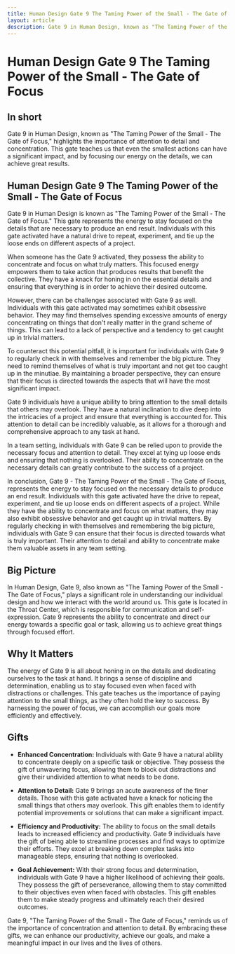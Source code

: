 ```yaml
---
title: Human Design Gate 9 The Taming Power of the Small - The Gate of Focus
layout: article
description: Gate 9 in Human Design, known as "The Taming Power of the Small - The Gate of Focus," highlights the importance of attention to detail and concentration. This gate teaches us that even the smallest actions can have a significant impact, and by focusing our energy on the details, we can achieve great results.
---
```

# Human Design Gate 9 The Taming Power of the Small - The Gate of Focus
## In short
 Gate 9 in Human Design, known as "The Taming Power of the Small - The Gate of Focus," highlights the importance of attention to detail and concentration. This gate teaches us that even the smallest actions can have a significant impact, and by focusing our energy on the details, we can achieve great results.

## Human Design Gate 9 The Taming Power of the Small - The Gate of Focus
Gate 9 in Human Design is known as "The Taming Power of the Small - The Gate of Focus." This gate represents the energy to stay focused on the details that are necessary to produce an end result. Individuals with this gate activated have a natural drive to repeat, experiment, and tie up the loose ends on different aspects of a project.

When someone has the Gate 9 activated, they possess the ability to concentrate and focus on what truly matters. This focused energy empowers them to take action that produces results that benefit the collective. They have a knack for honing in on the essential details and ensuring that everything is in order to achieve their desired outcome.

However, there can be challenges associated with Gate 9 as well. Individuals with this gate activated may sometimes exhibit obsessive behavior. They may find themselves spending excessive amounts of energy concentrating on things that don't really matter in the grand scheme of things. This can lead to a lack of perspective and a tendency to get caught up in trivial matters.

To counteract this potential pitfall, it is important for individuals with Gate 9 to regularly check in with themselves and remember the big picture. They need to remind themselves of what is truly important and not get too caught up in the minutiae. By maintaining a broader perspective, they can ensure that their focus is directed towards the aspects that will have the most significant impact.

Gate 9 individuals have a unique ability to bring attention to the small details that others may overlook. They have a natural inclination to dive deep into the intricacies of a project and ensure that everything is accounted for. This attention to detail can be incredibly valuable, as it allows for a thorough and comprehensive approach to any task at hand.

In a team setting, individuals with Gate 9 can be relied upon to provide the necessary focus and attention to detail. They excel at tying up loose ends and ensuring that nothing is overlooked. Their ability to concentrate on the necessary details can greatly contribute to the success of a project.

In conclusion, Gate 9 - The Taming Power of the Small - The Gate of Focus, represents the energy to stay focused on the necessary details to produce an end result. Individuals with this gate activated have the drive to repeat, experiment, and tie up loose ends on different aspects of a project. While they have the ability to concentrate and focus on what matters, they may also exhibit obsessive behavior and get caught up in trivial matters. By regularly checking in with themselves and remembering the big picture, individuals with Gate 9 can ensure that their focus is directed towards what is truly important. Their attention to detail and ability to concentrate make them valuable assets in any team setting.
## Big Picture

In Human Design, Gate 9, also known as "The Taming Power of the Small - The Gate of Focus," plays a significant role in understanding our individual design and how we interact with the world around us. This gate is located in the Throat Center, which is responsible for communication and self-expression. Gate 9 represents the ability to concentrate and direct our energy towards a specific goal or task, allowing us to achieve great things through focused effort.

## Why It Matters

The energy of Gate 9 is all about honing in on the details and dedicating ourselves to the task at hand. It brings a sense of discipline and determination, enabling us to stay focused even when faced with distractions or challenges. This gate teaches us the importance of paying attention to the small things, as they often hold the key to success. By harnessing the power of focus, we can accomplish our goals more efficiently and effectively.

## Gifts

- **Enhanced Concentration:** Individuals with Gate 9 have a natural ability to concentrate deeply on a specific task or objective. They possess the gift of unwavering focus, allowing them to block out distractions and give their undivided attention to what needs to be done.

- **Attention to Detail:** Gate 9 brings an acute awareness of the finer details. Those with this gate activated have a knack for noticing the small things that others may overlook. This gift enables them to identify potential improvements or solutions that can make a significant impact.

- **Efficiency and Productivity:** The ability to focus on the small details leads to increased efficiency and productivity. Gate 9 individuals have the gift of being able to streamline processes and find ways to optimize their efforts. They excel at breaking down complex tasks into manageable steps, ensuring that nothing is overlooked.

- **Goal Achievement:** With their strong focus and determination, individuals with Gate 9 have a higher likelihood of achieving their goals. They possess the gift of perseverance, allowing them to stay committed to their objectives even when faced with obstacles. This gift enables them to make steady progress and ultimately reach their desired outcomes.

Gate 9, "The Taming Power of the Small - The Gate of Focus," reminds us of the importance of concentration and attention to detail. By embracing these gifts, we can enhance our productivity, achieve our goals, and make a meaningful impact in our lives and the lives of others.